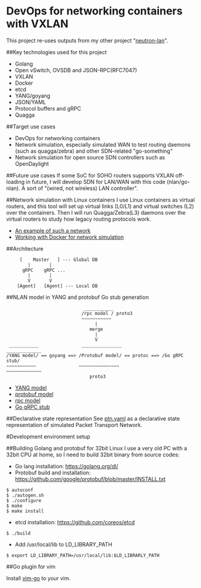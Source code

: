 # DevOps for networking containers with VXLAN

This project re-uses outputs from my other project "[neutron-lan](https://github.com/araobp/neutron-lan)".

##Key technologies used for this project
- Golang
- Open vSwitch, OVSDB and JSON-RPC(RFC7047)
- VXLAN
- Docker
- etcd
- YANG/goyang
- JSON/YAML
- Protocol buffers and gRPC
- Quagga

##Target use cases
- DevOps for networking containers
- Network simulation, especially simulated WAN to test routing daemons (such as quagga/zebra) and other SDN-related "go-something"
- Network simulation for open source SDN controllers such as OpenDaylight

##Future use cases
If some SoC for SOHO routers supports VXLAN off-loading in future, I will develop SDN for LAN/WAN with this code (nlan/go-nlan). A sort of "(wired, not wireless) LAN controller".

##Network simulation with Linux containers
I use Linux containers as virtual routers, and this tool will set up virtual links (L0/L1) and virtual switches (L2) over the containers. Then I will run Quagga/Zebra(L3) daemons over the virtual routers to study how legacy routing protocols work.
- [An example of such a network](https://camo.githubusercontent.com/3f15c9634b2491185ec680fa5bb7d19f6f01146b/68747470733a2f2f646f63732e676f6f676c652e636f6d2f64726177696e67732f642f31564b664b6c776e7a5751322d496d6658654235754e656747424b30426e6147555f346c53386834517063772f7075623f773d39363026683d373230)
- [Working with Docker for network simulation](https://camo.githubusercontent.com/77cf473ea9499432e57b06a951f5f5248419f9e1/68747470733a2f2f646f63732e676f6f676c652e636f6d2f64726177696e67732f642f313631426e383077384a5a4b513742586d496f306272377851346b71456442635f585a3235347a754f5253552f7075623f773d36383026683d343030)

##Architecture
```
     [    Master   ] --- Global DB
        |       |
      gRPC    gRPC ...
        |       |
        V       V
    [Agent]   [Agent] --- Local DB
```

##NLAN model in YANG and protobuf
Go stub generation
```
                             ___________  
                            /rpc model / proto3
                            ~~~~~~~~~~~
                                 |
                               merge
                                 |
                                 V
 ___________                _______________                _____________
/YANG model/ == goyang ==> /Protobuf model/ == protoc ==> /Go gRPC stub/
~~~~~~~~~~~                ~~~~~~~~~~~~~~~                ~~~~~~~~~~~~~
                               proto3
```
- [YANG model](./nlan/model/nlan/nlan.yang)
- [protobuf model](./nlan/model/nlan/nlan.proto)
- [rpc model](./nlan/model/nlan/rpc.proto)
- [Go gRPC stub](./nlan/model/nlan/nlan.pb.go)

##Declarative state representation
See [ptn.yaml](nlan/etc/ptn.yaml) as a declarative state representation of simulated Packet Transport Network.

#Development environment setup

##Building Golang and protobuf for 32bit Linux
I use a very old PC with a 32bit CPU at home, so I need to build 32bit binary from source codes:
- Go lang installation: https://golang.org/dl/
- Protobuf build and installation: https://github.com/google/protobuf/blob/master/INSTALL.txt
```
$ autoconf
$ ./autogen.sh
$ ./configure
$ make
$ make install
```
- etcd installation: https://github.com/coreos/etcd
```
$ ./build
``` 
- Add /usr/local/lib to LD_LIBRARY_PATH
```
$ export LD_LIBRARY_PATH=/usr/local/lib:$LD_LIBRARLY_PATH

```

##Go plugin for vim

Install [vim-go](https://github.com/fatih/vim-go) to your vim.

